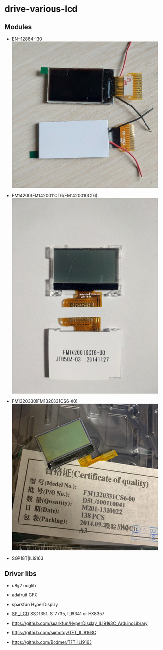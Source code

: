 # drive-various-lcd

## Modules

* ENH12864-130 
![ENH12864-130](ENH12864-130/sample_image_ENH12864-130.jpg)

* FM14200(FM1420011CT6/FM1420010CT6)
![FM14200](FM14200/FM1420010CT6.jpg)


* FM1320330(FM1320331CS6-00)
![FM1320330](FM1320330/FM1320331CS6-00.jpg)

* SGP18T|ILI9163





## Driver libs

* u8g2 ucglib
* adafruit GFX
* sparkfun HyperDisplay

* [SPI_LCD](https://github.com/bitbank2/SPI_LCD) SSD1351, ST7735, ILI9341 or HX8357
 
* https://github.com/sparkfun/HyperDisplay_ILI9163C_ArduinoLibrary

* https://github.com/sumotoy/TFT_ILI9163C

* https://github.com/Bodmer/TFT_ILI9163

